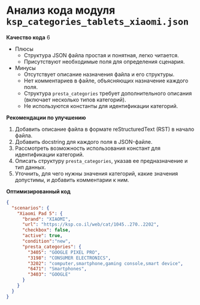 # Анализ кода модуля `ksp_categories_tablets_xiaomi.json`

**Качество кода**
6
- Плюсы
    - Структура JSON файла простая и понятная, легко читается.
    - Присутствуют необходимые поля для определения сценария.
- Минусы
    - Отсутствует описание назначения файла и его структуры.
    - Нет комментариев в файле, объясняющих назначение каждого поля.
    - Структура `presta_categories` требует дополнительного описания (включает несколько типов категорий).
    - Не используются константы для идентификации категорий.

**Рекомендации по улучшению**

1.  Добавить описание файла в формате reStructuredText (RST) в начало файла.
2.  Добавить docstring для каждого поля в JSON-файле.
3.  Рассмотреть возможность использования констант для идентификации категорий.
4.  Описать структуру `presta_categories`, указав ее предназначение и тип данных.
5.  Уточнить, для чего нужны значения категорий, какие значения допустимы, и добавить комментарии к ним.

**Оптимизированный код**

```json
{
  "scenarios": {
    "Xiaomi Pad 5": {
      "brand": "XIAOMI",
      "url": "https://ksp.co.il/web/cat/1045..270..2202",
      "checkbox": false,
      "active": true,
      "condition":"new",
      "presta_categories": {
        "3405": "GOOGLE PIXEL PRO",
        "3198": "CONSUMER ELECTRONICS",
        "3202": "computer,smartphone,gaming console,smart device",
        "6471": "Smartphones",
        "3403": "GOOGLE"
      }
    }
  }
}
```